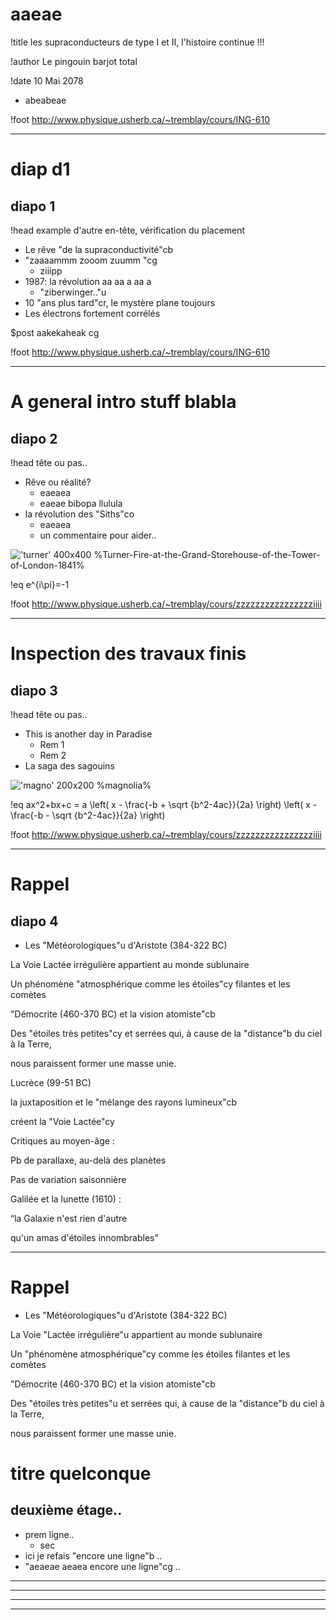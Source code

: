 
# aaeae

!title les supraconducteurs de type I et II, l'histoire continue !!!

!author Le pingouin barjot total

!date 10 Mai 2078

* abeabeae


!foot http://www.physique.usherb.ca/~tremblay/cours/ING-610

 ---------------------------------- 
# diap d1

## diapo 1

!head example d'autre en-tête, vérification du placement

* Le rêve "de la supraconductivité"cb 
* "zaaaammm zooom zuumm "cg 
    * ziiipp
* 1987: la révolution aa  aa a aa a
    * "ziberwinger.."u
* 10 "ans plus tard"cr, le mystère plane toujours
* Les électrons fortement corrélés

$post aakekaheak cg


!foot http://www.physique.usherb.ca/~tremblay/cours/ING-610

 ---------------------------------- 

# A general intro stuff blabla

## diapo 2

!head tête ou pas..

* Rêve ou réalité?
    * eaeaea
    * eaeae bibopa llulula
* la révolution des "Siths"co  
    * eaeaea
    * un commentaire pour aider..

!['turner' 400x400 %Turner-Fire-at-the-Grand-Storehouse-of-the-Tower-of-London-1841%](Turner-Fire-at-the-Grand-Storehouse-of-the-Tower-of-London-1841.jpg)


!eq e^{i\pi}=-1 



!foot http://www.physique.usherb.ca/~tremblay/cours/zzzzzzzzzzzzzzzziiii

 ---------------------------------- 

# Inspection des travaux finis

## diapo 3

!head tête ou pas..

* This is another day in Paradise
    * Rem 1
    * Rem 2
* La saga des sagouins

!['magno' 200x200 %magnolia%](magnolia.jpg)

!eq ax^2+bx+c =
a
\left( x - \frac{-b + \sqrt {b^2-4ac}}{2a} \right)
\left( x - \frac{-b - \sqrt {b^2-4ac}}{2a} \right)



!foot http://www.physique.usherb.ca/~tremblay/cours/zzzzzzzzzzzzzzzziiii

 ---------------------------------- 
# Rappel

## diapo 4

* Les "Météorologiques"u d'Aristote (384-322 BC)

La Voie Lactée irrégulière appartient au monde sublunaire

Un phénomène "atmosphérique comme les étoiles"cy filantes et les comètes

"Démocrite (460-370 BC) et la vision atomiste"cb

Des "étoiles très petites"cy et serrées qui, à cause de la "distance"b du ciel à la Terre,

nous paraissent former une masse unie.


Lucrèce (99-51 BC)

la juxtaposition et le "mélange des rayons lumineux"cb  

créent la "Voie Lactée"cy 

Critiques au moyen-âge :

Pb de parallaxe, au-delà des planètes

Pas de variation saisonnière

Galilée et la lunette (1610) :

“la Galaxie n'est rien d'autre

qu'un amas d'étoiles innombrables”

 ---------------------------------- 
# Rappel

* Les "Météorologiques"u d'Aristote (384-322 BC)

La Voie "Lactée irrégulière"u appartient au monde sublunaire

Un "phénomène atmosphérique"cy comme les étoiles filantes et les comètes

"Démocrite (460-370 BC) et la vision atomiste"cb

Des "étoiles très petites"u et serrées qui, à cause de la "distance"b du ciel à la Terre,

nous paraissent former une masse unie.

# titre quelconque

## deuxième étage..

* prem ligne..
	* sec
* ici je refais "encore une ligne"b .. 
* "aeaeae aeaea  encore une ligne"cg ..  

 ---------------------------------- 
 
 ---------------------------------- 
 
 ---------------------------------- 
 
 ---------------------------------- 
